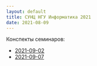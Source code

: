 ```yaml
---
layout: default
title: СУНЦ НГУ Информатика 2021
date: 2021-08-09
---
```


Конспекты семинаров:

* [2021-09-02](seminars/2021-09-02/synopsis.md)
* [2021-09-07](seminars/2021-09-07/synopsis.md)

